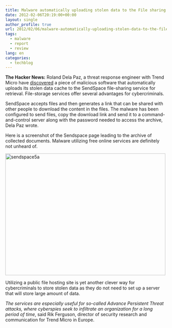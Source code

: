 ```yaml
---
title: Malware automatically uploading stolen data to the File sharing sites
date: 2012-02-06T20:19:00+00:00
layout: single
author_profile: true
url: 2012/02/06/malware-automatically-uploading-stolen-data-to-the-file-sharing-sites/
tags:
  - malware
  - report
  - review
lang: en
categories: 
  - techblog
---
```

**The Hacker News:** Roland Dela Paz, a threat response engineer with Trend Micro have [discovered](http://blog.trendmicro.com/malware-uses-sendspace-to-store-stolen-documents/) a piece of malicious software that automatically uploads its stolen data cache to the SendSpace file-sharing service for retrieval. File-storage services offer several advantages for cybercriminals.

SendSpace accepts files and then generates a link that can be shared with other people to download the content in the files. The malware has been configured to send files, copy the download link and send it to a command-and-control server along with the password needed to access the archive, Dela Paz wrote. 

Here is a screenshot of the Sendspace page leading to the archive of collected documents. Malware utilizing free online services are definitely not unheard of. 

[<img title="sendspace5a" border="0" alt="sendspace5a" src="http://lh6.ggpht.com/-RIoDb5qC9UU/TzAu0TQUvGI/AAAAAAAAEhQ/ZVDuAAUXLKo/sendspace5a%252520%2525281%252529_thumb%25255B7%25255D.jpg?imgmax=800" width="500" height="379" />](http://lh4.ggpht.com/-rN0QUHqDd4A/TzAr4sSliYI/AAAAAAAAEhI/EyVWk_gCpTI/s1600-h/sendspace5a%252520%2525281%252529%25255B11%25255D.jpg) 

Utilizing a public file hosting site is yet another clever way for cybercriminals to store stolen data as they do not need to set up a server that will store large amount of data. 

_The services are especially useful for so-called Advance Persistent Threat attacks, where cyberspies seek to infiltrate an organization for a long period of time_, said Rik Ferguson, director of security research and communication for Trend Micro in Europe.